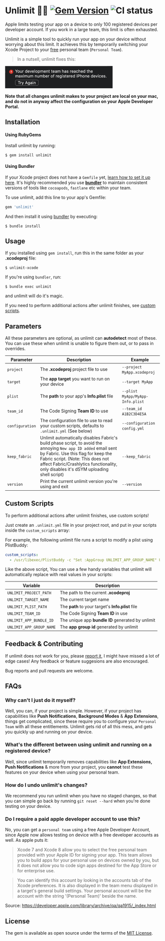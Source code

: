 # Unlimit 🚀📲 [![Gem Version](https://badge.fury.io/rb/unlimit.svg)](https://badge.fury.io/rb/unlimit) ![CI status](https://img.shields.io/github/workflow/status/biocross/unlimit/Ruby)


Apple limits testing your app on a device to only 100 registered devices per developer account. If you work in a large team, this limit is often exhausted. 

Unlimit is a simple tool to quickly run your app on your device without worrying about this limit. It achieves this by temporarily switching your Xcode Project to your [free](https://github.com/biocross/unlimit#do-i-require-a-paid-apple-developer-account-to-use-this) personal team (`Personal Team`).

> In a nutsell, unlimit fixes this:

<img width="350" src="https://github.com/biocross/unlimit/raw/master/images/max_devices.png" alt="Xcode Device Limit Reached Error">

**Note that all changes unlimit makes to your project are local on your mac, and do not in anyway affect the configuration on your Apple Developer Portal.**

## Installation

#### Using RubyGems

Install unlimit by running:

```
$ gem install unlimit
```

#### Using Bundler 

If your Xcode project does not have a `Gemfile` yet, [learn how to set it up here](https://www.mokacoding.com/blog/ruby-for-ios-developers-bundler/). It's highly recommended you use [**bundler**](https://bundler.io/) to maintain consistent versions of tools like `cocoapods`, `fastlane` etc within your team. 

To use unlimit, add this line to your app's Gemfile:

```ruby
gem 'unlimit'
```

And then install it using [bundler](https://bundler.io/) by executing:

    $ bundle install


## Usage

If you installed using `gem install`, run this in the same folder as your **.xcodeproj** file:

```
$ unlimit-xcode
```

If you're using `bundler`, run:

    $ bundle exec unlimit

and unlimit will do it's magic.

If you need to perform additional actions after unlimit finishes, see [custom scripts](https://github.com/biocross/unlimit#custom-scripts).

## Parameters
All these parameters are optional, as unlimit can **autodetect** most of these. You can use these when unlimit is unable to figure them out, or to pass in overrides.

| Parameter | Description | Example |
| --- | --- | --- |
| `project` | The **.xcodeproj** project file to use | `--project MyApp.xcodeproj` |
| `target`  | The **app target** you want to run on your device | `--target MyApp` |
| `plist`   | The **path** to your app's **Info.plist** file | `--plist MyApp/MyApp-Info.plist` |
| `team_id`   | The Code Signing **Team ID** to use | `--team_id A1B2C3D4E5A` |
| `configuration`   | The configuration file to use to read your custom scripts, defaults to `.unlimit.yml` (See below) | `--configuration config.yml` |
| `keep_fabric`   | Unlimit automatically disables Fabric's build phase script, to avoid the annoying `New app ID added` email sent by Fabric. Use this flag for keep the Fabric script. (Note: This does not affect Fabric/Crashlytics functionality, only disables it's dSYM uploading shell script) | `--keep_fabric` |
| `version`   | Print the current unlimit version you're using and exit | `--version` |

## Custom Scripts

To perform additional actions after unlimit finishes, use custom scripts!

Just create an `.unlimit.yml` file in your project root, and put in your scripts inside the `custom_scripts` array:

For example, the following unlimit file runs a script to modify a plist using PlistBuddy:

```yaml
custom_scripts:
  - /usr/libexec/PlistBuddy -c "Set :AppGroup UNLIMIT_APP_GROUP_NAME" UNLIMIT_PLIST_PATH

```
Like the above script, You can use a few handy variables that unlimit will automatically replace with real values in your scripts:

| Variable | Description |
| --- | --- |
| `UNLIMIT_PROJECT_PATH` | The path to the current **.xcodeproj** |
| `UNLIMIT_TARGET_NAME`  | The current target name |
| `UNLIMIT_PLIST_PATH`   | The **path** to your target's **Info.plist** file |
| `UNLIMIT_TEAM_ID`   | The Code Signing **Team ID** in use |
| `UNLIMIT_APP_BUNDLE_ID` | The unique app **bundle ID** generated by unlimit |
| `UNLIMIT_APP_GROUP_NAME`   | The **app group id** generated by unlimit |

## Feedback & Contributing

If unlimit does not work for you, please [report it](https://github.com/biocross/unlimit/issues/new), I might have missed a lot of edge cases! Any feedback or feature suggesions are also encouraged.  

Bug reports and pull requests are welcome. 

## FAQs

### Why can't I just do it myself?

Well, you can, if your project is simple. However, if your project has capabilities like **Push Notifications**, **Background Modes** & **App Extensions**, things get complicated, since these require you to configure your `Personal Team` with all these entitlements. Unlimit gets rid of all this mess, and gets you quickly up and running on your device.

### What's the different between using unlimit and running on a registered device?

Well, since unlimit temporarily removes capabilities like **App Extensions, Push Notifications** & more from your project, you **cannot** test these features on your device when using your personal team.

### How do I undo unlimit's changes?

We recommend you run unlimit when you have no staged changes, so that you can simple go back by running `git reset --hard` when you're done testing on your device.

### Do I require a paid apple developer account to use this?

No, you can get a `personal team` using a free Apple Developer Account, since Apple now allows testing on device with a free developer accounts as well. As apple puts it: 

> Xcode 7 and Xcode 8 allow you to select the free personal team provided with your Apple ID for signing your app. This team allows you to build apps for your personal use on devices owned by you, but it does not allow you to code sign apps destined for the App Store or for enterprise use.

>You can identify this account by looking in the accounts tab of the Xcode preferences. It is also displayed in the team menu displayed in a target's general build settings. Your personal account will be the account with the string '(Personal Team)' beside the name.

Source: https://developer.apple.com/library/archive/qa/qa1915/_index.html

## License

The gem is available as open source under the terms of the [MIT License](https://opensource.org/licenses/MIT).
